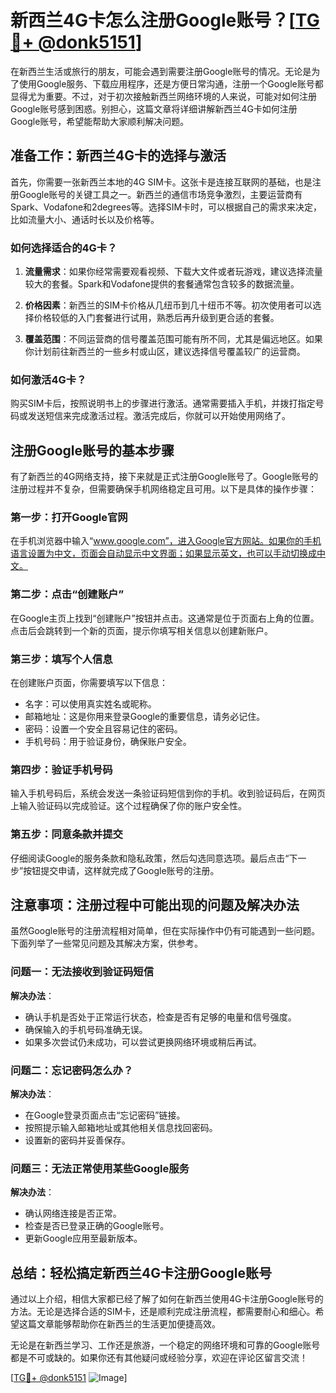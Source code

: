 # 新西兰4G卡怎么注册Google账号？[[TG💪+ @donk5151](https://t.me/s/donk5151)]

在新西兰生活或旅行的朋友，可能会遇到需要注册Google账号的情况。无论是为了使用Google服务、下载应用程序，还是方便日常沟通，注册一个Google账号都显得尤为重要。不过，对于初次接触新西兰网络环境的人来说，可能对如何注册Google账号感到困惑。别担心，这篇文章将详细讲解新西兰4G卡如何注册Google账号，希望能帮助大家顺利解决问题。

## 准备工作：新西兰4G卡的选择与激活

首先，你需要一张新西兰本地的4G SIM卡。这张卡是连接互联网的基础，也是注册Google账号的关键工具之一。新西兰的通信市场竞争激烈，主要运营商有Spark、Vodafone和2degrees等。选择SIM卡时，可以根据自己的需求来决定，比如流量大小、通话时长以及价格等。

### 如何选择适合的4G卡？

1. **流量需求**：如果你经常需要观看视频、下载大文件或者玩游戏，建议选择流量较大的套餐。Spark和Vodafone提供的套餐通常包含较多的数据流量。
   
2. **价格因素**：新西兰的SIM卡价格从几纽币到几十纽币不等。初次使用者可以选择价格较低的入门套餐进行试用，熟悉后再升级到更合适的套餐。

3. **覆盖范围**：不同运营商的信号覆盖范围可能有所不同，尤其是偏远地区。如果你计划前往新西兰的一些乡村或山区，建议选择信号覆盖较广的运营商。

### 如何激活4G卡？

购买SIM卡后，按照说明书上的步骤进行激活。通常需要插入手机，并拨打指定号码或发送短信来完成激活过程。激活完成后，你就可以开始使用网络了。

## 注册Google账号的基本步骤

有了新西兰的4G网络支持，接下来就是正式注册Google账号了。Google账号的注册过程并不复杂，但需要确保手机网络稳定且可用。以下是具体的操作步骤：

### 第一步：打开Google官网

在手机浏览器中输入“www.google.com”，进入Google官方网站。如果你的手机语言设置为中文，页面会自动显示中文界面；如果显示英文，也可以手动切换成中文。

### 第二步：点击“创建账户”

在Google主页上找到“创建账户”按钮并点击。这通常是位于页面右上角的位置。点击后会跳转到一个新的页面，提示你填写相关信息以创建新账户。

### 第三步：填写个人信息

在创建账户页面，你需要填写以下信息：
- 名字：可以使用真实姓名或昵称。
- 邮箱地址：这是你用来登录Google的重要信息，请务必记住。
- 密码：设置一个安全且容易记住的密码。
- 手机号码：用于验证身份，确保账户安全。

### 第四步：验证手机号码

输入手机号码后，系统会发送一条验证码短信到你的手机。收到验证码后，在网页上输入验证码以完成验证。这个过程确保了你的账户安全性。

### 第五步：同意条款并提交

仔细阅读Google的服务条款和隐私政策，然后勾选同意选项。最后点击“下一步”按钮提交申请，这样就完成了Google账号的注册。

## 注意事项：注册过程中可能出现的问题及解决办法

虽然Google账号的注册流程相对简单，但在实际操作中仍有可能遇到一些问题。下面列举了一些常见问题及其解决方案，供参考。

### 问题一：无法接收到验证码短信

**解决办法**：
- 确认手机是否处于正常运行状态，检查是否有足够的电量和信号强度。
- 确保输入的手机号码准确无误。
- 如果多次尝试仍未成功，可以尝试更换网络环境或稍后再试。

### 问题二：忘记密码怎么办？

**解决办法**：
- 在Google登录页面点击“忘记密码”链接。
- 按照提示输入邮箱地址或其他相关信息找回密码。
- 设置新的密码并妥善保存。

### 问题三：无法正常使用某些Google服务

**解决办法**：
- 确认网络连接是否正常。
- 检查是否已登录正确的Google账号。
- 更新Google应用至最新版本。

## 总结：轻松搞定新西兰4G卡注册Google账号

通过以上介绍，相信大家都已经了解了如何在新西兰使用4G卡注册Google账号的方法。无论是选择合适的SIM卡，还是顺利完成注册流程，都需要耐心和细心。希望这篇文章能够帮助你在新西兰的生活更加便捷高效。

无论是在新西兰学习、工作还是旅游，一个稳定的网络环境和可靠的Google账号都是不可或缺的。如果你还有其他疑问或经验分享，欢迎在评论区留言交流！

[[TG💪+ @donk5151](https://t.me/s/donk5151) ![Image](https://i.postimg.cc/rwNCRYN7/Snipaste-2025-04-30-17-27-05.png)]